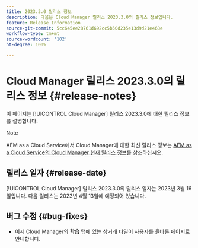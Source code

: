 ```yaml
---
title: 2023.3.0 릴리스 정보
description: 다음은 Cloud Manager 릴리스 2023.3.0의 릴리스 정보입니다.
feature: Release Information
source-git-commit: 5cc645ee28761d692cc5b50d235e13d9d21e468e
workflow-type: tm+mt
source-wordcount: '102'
ht-degree: 100%

---
```



# Cloud Manager 릴리스 2023.3.0의 릴리스 정보 {#release-notes}

이 페이지는 [!UICONTROL Cloud Manager] 릴리스 2023.3.0에 대한 릴리스 정보를 설명합니다.

>[!NOTE]
>
>AEM as a Cloud Service에서 Cloud Manager에 대한 최신 릴리스 정보는 [AEM as a Cloud Service의 Cloud Manager 현재 릴리스 정보](https://experienceleague.adobe.com/docs/experience-manager-cloud-service/content/implementing/using-cloud-manager/release-notes-cloud-manager/release-notes-cm-current.html)를 참조하십시오.

## 릴리스 일자 {#release-date}

[!UICONTROL Cloud Manager] 릴리스 2023.3.0의 릴리스 일자는 2023년 3월 16일입니다. 다음 릴리스는 2023년 4월 13일에 예정되어 있습니다.

## 버그 수정 {#bug-fixes}

* 이제 Cloud Manager의 **학습** 탭에 있는 상거래 타일이 사용자를 올바른 페이지로 안내합니다.
